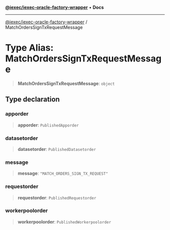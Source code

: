 [**@iexec/iexec-oracle-factory-wrapper**](../README.md) • **Docs**

***

[@iexec/iexec-oracle-factory-wrapper](../globals.md) / MatchOrdersSignTxRequestMessage

# Type Alias: MatchOrdersSignTxRequestMessage

> **MatchOrdersSignTxRequestMessage**: `object`

## Type declaration

### apporder

> **apporder**: `PublishedApporder`

### datasetorder

> **datasetorder**: `PublishedDatasetorder`

### message

> **message**: `"MATCH_ORDERS_SIGN_TX_REQUEST"`

### requestorder

> **requestorder**: `PublishedRequestorder`

### workerpoolorder

> **workerpoolorder**: `PublishedWorkerpoolorder`
